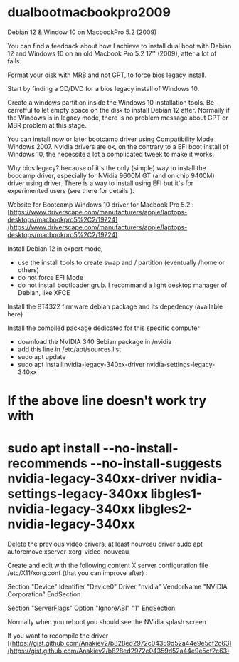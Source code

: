 # dualbootmacbookpro2009
Debian 12 & Window 10 on MacbookPro 5.2 (2009)

You can find a feedback about how I achieve to install dual boot with Debian 12 and Windows 10 on an old Macbook Pro 5.2 17'' (2009), after a lot of fails.

Format your disk with MRB and not GPT, to force bios legacy install.

Start by finding a CD/DVD for a bios legacy install of Windows 10. 

Create a windows partition inside the Windows 10 installation tools. Be carrefful to let empty space on the disk to install Debian 12 after. Normally if the Windows is in legacy mode, there is no problem message about GPT or MBR problem at this stage.

You can install now or later bootcamp driver using Compatibility Mode Windows 2007. Nvidia drivers are ok, on the contrary to a EFI boot install of Windows 10, the necessite a lot a complicated tweek to make it works. 

Why bios legacy? because of it's the only (simple) way to install the boocamp driver, especially for NVidia 9600M GT (and on chip 9400M) driver using driver. There is a way to install using EFI but it's for experimented users (see there for details ).

Website for Bootcamp Windows 10 driver for Macbook Pro 5.2 : [https://www.driverscape.com/manufacturers/apple/laptops-desktops/macbookpro5%2C2/19724](https://www.driverscape.com/manufacturers/apple/laptops-desktops/macbookpro5%2C2/19724)

Install Debian 12 in expert mode, 

- use the install tools to create swap and / partition (eventually /home or others)
- do not force EFI Mode
- do not install bootloader grub. I recommand a light desktop manager of Debian, like XFCE

Install the BT4322 firmware debian package and its depedency (available here)

Install the compiled package dedicated for this specific computer
 - download the NVIDIA 340 Sebian package in /nvidia 
 - add this line in /etc/apt/sources.list
 - sudo apt update
 - sudo apt install nvidia-legacy-340xx-driver nvidia-settings-legacy-340xx
# If the above line doesn't work try with
# sudo apt install --no-install-recommends --no-install-suggests nvidia-legacy-340xx-driver nvidia-settings-legacy-340xx libgles1-nvidia-legacy-340xx libgles2-nvidia-legacy-340xx

Delete the previous video drivers, at least nouveau driver 
sudo apt autoremove xserver-xorg-video-nouveau

Create and edit with the following content X server configuration file /etc/X11/xorg.conf (that you can improve after) :

Section "Device"
    Identifier     "Device0"
    Driver         "nvidia"
    VendorName     "NVIDIA Corporation"
EndSection

Section "ServerFlags"
    Option         "IgnoreABI" "1"
EndSection



Normally when you reboot you should see the NVidia splash screen 



If you want to recompile the driver [(https://gist.github.com/Anakiev2/b828ed2972c04359d52a44e9e5cf2c63](https://gist.github.com/Anakiev2/b828ed2972c04359d52a44e9e5cf2c63)





